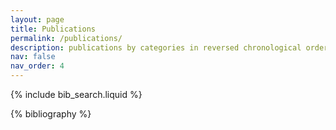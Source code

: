 ```yaml
---
layout: page
title: Publications
permalink: /publications/
description: publications by categories in reversed chronological order. generated by jekyll-scholar.
nav: false
nav_order: 4
---
```


<!-- _pages/publications.md -->

<!-- Bibsearch Feature -->

{% include bib_search.liquid %}

<div class="publications">

{% bibliography %}

</div>
